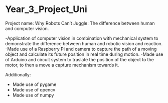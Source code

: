 # Year_3_Project_Uni
Project name:  Why Robots Can’t Juggle: The difference between human and computer vision.

  -Application of computer vision in combination with mechanical system to demonstrate the difference between human and robotic vision and reaction. 
  -Made use of a Raspberry Pi and camera to capture the path of a moving object and calculate its future position in real time during motion.
  -Made use of Arduino and circuit system to traslate the position of the object to the motor, to then a move a capture mechanism towards it.

Additionally: 
  - Made use of pygame
  - Made use of opencv
  - Made use of numpy
